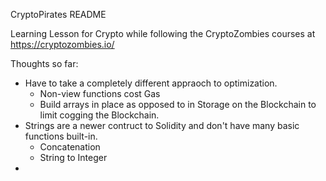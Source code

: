 CryptoPirates README

Learning Lesson for Crypto while following the CryptoZombies courses at https://cryptozombies.io/

Thoughts so far:
- Have to take a completely different appraoch to optimization.
	- Non-view functions cost Gas
	- Build arrays in place as opposed to in Storage on the Blockchain to limit cogging the Blockchain.
- Strings are a newer contruct to Solidity and don't have many basic functions built-in.
	- Concatenation
	- String to Integer
- 